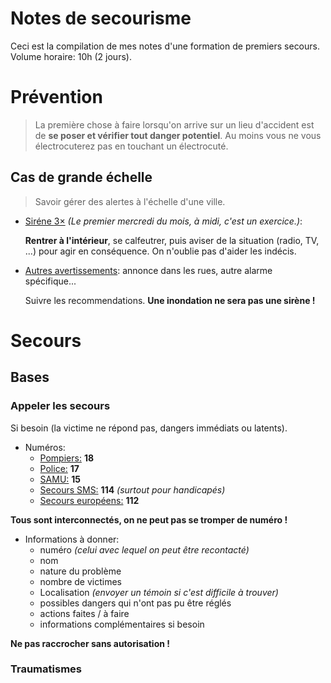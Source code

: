 # Notes de secourisme

<div class="alert alert-info">

Ceci est la compilation de mes notes d'une formation de premiers secours. Volume horaire: 10h (2 jours).
</div>

# Prévention
> La première chose à faire lorsqu'on arrive sur un lieu d'accident est de **se poser et vérifier tout danger potentiel**. Au moins vous ne vous électrocuterez pas en touchant un électrocuté. 

## Cas de grande échelle
> Savoir gérer des alertes à l'échelle d'une ville.

- <u>Siréne $3\times$</u> *(Le premier mercredi du mois, à midi, c'est un exercice.)*:

    **Rentrer à l'intérieur**, se calfeutrer, puis aviser de la situation (radio, TV, ...) pour agir en conséquence. On n'oublie pas d'aider les indécis.

- <u> Autres avertissements</u>: annonce dans les rues, autre alarme spécifique...

    Suivre les recommendations. **Une inondation ne sera pas une sirène !**

# Secours
## Bases
### Appeler les secours
Si besoin (la victime ne répond pas, dangers immédiats ou latents).
- Numéros:
    - <u>Pompiers:</u> **18**
    - <u>Police:</u> **17**
    - <u>SAMU:</u> **15**
    - <u>Secours SMS:</u> **114** *(surtout pour handicapés)*
    - <u>Secours européens:</u> **112**

**Tous sont interconnectés, on ne peut pas se tromper de numéro !**

- Informations à donner:
    - numéro *(celui avec lequel on peut être recontacté)*
    - nom
    - nature du problème
    - nombre de victimes
    - Localisation *(envoyer un témoin si c'est difficile à trouver)*
    - possibles dangers qui n'ont pas pu être réglés
    - actions faites / à faire
    - informations complémentaires si besoin

**Ne pas raccrocher sans autorisation !**

### Traumatismes
